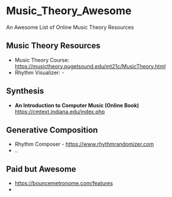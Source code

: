 # Music_Theory_Awesome
An Awesome List of Online Music Theory Resources

## Music Theory Resources
* Music Theory Course: https://musictheory.pugetsound.edu/mt21c/MusicTheory.html
* Rhythm Visualizer: - 

## Synthesis
* **An Introduction to Computer Music (Online Book)** https://cmtext.indiana.edu/index.php


## Generative Composition
* Rhythm Composer - https://www.rhythmrandomizer.com
* ..


## Paid but Awesome
* https://bouncemetronome.com/features
* 
